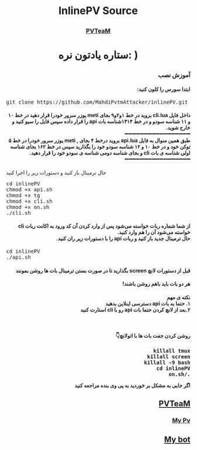 <h1><p align="center"><stronge>InlinePV Source</stronge>
<h3><p align="center"><a href="https://telegram.me/PVTeaM"> PVTeaM </a>
<h1><p align="center"><stronge>ستاره یادتون نره: )</stronge>


<h3 dir="rtl"> آموزش نصب
</h3>
<h4 dir="rtl"> ابتدا سورس را کلون کنید:</h4>
<h6😠کد زیر را در ترمینال وارد کنید👇)</h6>
<pre>
<span>git clone https://github.com/MahdiPvtmAttacker/inlinePV.git</span>
</pre>
<h4 dir="rtl">داخل فایل cli.lua بروید
در خط ۱و۲و۹ بجای meti یوزر سرور خودرا قرار دهید
در خط ۱۰ و ۱۱ شناسه سودو و
در خط  ۱۳۱۴شناسه بات api را قرار داده
سپس فایل را سیو کنید و خارج شوید.
<br>➖➖➖➖➖➖➖➖➖➖➖➖➖➖➖➖➖<br>
طبق همین منوال به فایل api.lua بروید
درخط  ۴ بجای , meti یوزر سرور خودرا
در خط ۵ توکن خود و
در خط ۱۰ و ۱۲ شناسه سودو خود را بگذارید سپس
در خط ۱۶۲ بجای شناسه اولی شناسه ی بات cli و بجای شناسه دومی شناسه ی سودو خود را قرار دهید.
<br>➖➖➖➖➖➖➖➖➖➖➖➖➖➖➖➖➖<br>
</h4>حال ترمینال باز کنید و دستورات زیر را اجرا کنید
<pre>
<span>cd inlinePV</span>
<span>chmod +x api.sh</span>
<span>chmod +x tg</span>
<span>chmod +x cli.sh</span>
<span>chmod +x on.sh</span>
<span>./cli.sh</span>
</pre>

<h4 dir="rtl">از شما شماره ربات خواسته می‌شود پس از وارد کردن آن کد ورود به اکانت ربات cli خواسته می‌شود آن را هم وارد کنید.
<br>حال ترمینال جدید باز کنید و ربات api را با دستورات زیر ران کنید.</h4>
<pre>
<span>cd inlinePV</span>
<span>./api.sh</span>
</pre>
<h4 dir="rtl">قبل از دستورات لانچ screen بگذارید تا در صورت بستن ترمینال بات ها روشن بمونند
<h4 dir="rtl">هر دو بات باید باهم روشن باشند!
<h4 dir="rtl"> نکته ی مهم
<br>
 ۱. حتما به بات api دسترسی اینلاین بدهید
<br>
 ۲.بعد از لانچ کردن حتما بات api رو با cli استارت کنید<span/>
<br><br>
<h4 dir="rtl"><br>روشن کردن جفت بات ها با اتولانچ👇</h4>
<pre>
<span>killall tmux</span>
<span>killall screen</span>
<span>killall -9 bash</span>
<span>cd inlinePV</span>
<span>./on.sh</span>
</pre>
اگر جایی به مشکل بر خوردید به پی وی بنده مراجعه کنید
<br> </h4>
 <h2 dir="rtl"><a href="https://telegram.me/PVTeaM">PVTeaM</a>
<br> <h3 dir="rtl">   <a href="https://telegram.me/Qowfli">My Pv </a>
<br>
 <h2 dir="rtl"> <a href="https://telegram.me/Qowfli_Bot">My bot</a>
